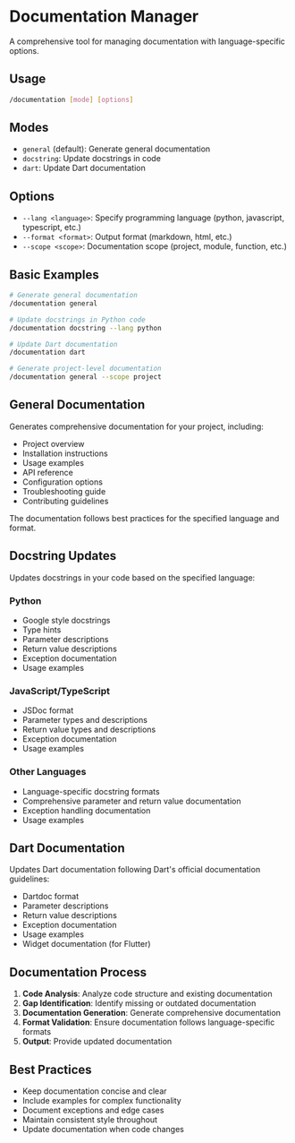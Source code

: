 # Documentation Manager

A comprehensive tool for managing documentation with language-specific options.

## Usage

```bash
/documentation [mode] [options]
```

## Modes

- `general` (default): Generate general documentation
- `docstring`: Update docstrings in code
- `dart`: Update Dart documentation

## Options

- `--lang <language>`: Specify programming language (python, javascript, typescript, etc.)
- `--format <format>`: Output format (markdown, html, etc.)
- `--scope <scope>`: Documentation scope (project, module, function, etc.)

## Basic Examples

```bash
# Generate general documentation
/documentation general

# Update docstrings in Python code
/documentation docstring --lang python

# Update Dart documentation
/documentation dart

# Generate project-level documentation
/documentation general --scope project
```

## General Documentation

Generates comprehensive documentation for your project, including:
- Project overview
- Installation instructions
- Usage examples
- API reference
- Configuration options
- Troubleshooting guide
- Contributing guidelines

The documentation follows best practices for the specified language and format.

## Docstring Updates

Updates docstrings in your code based on the specified language:

### Python
- Google style docstrings
- Type hints
- Parameter descriptions
- Return value descriptions
- Exception documentation
- Usage examples

### JavaScript/TypeScript
- JSDoc format
- Parameter types and descriptions
- Return value types and descriptions
- Exception documentation
- Usage examples

### Other Languages
- Language-specific docstring formats
- Comprehensive parameter and return value documentation
- Exception handling documentation
- Usage examples

## Dart Documentation

Updates Dart documentation following Dart's official documentation guidelines:
- Dartdoc format
- Parameter descriptions
- Return value descriptions
- Exception documentation
- Usage examples
- Widget documentation (for Flutter)

## Documentation Process

1. **Code Analysis**: Analyze code structure and existing documentation
2. **Gap Identification**: Identify missing or outdated documentation
3. **Documentation Generation**: Generate comprehensive documentation
4. **Format Validation**: Ensure documentation follows language-specific formats
5. **Output**: Provide updated documentation

## Best Practices

- Keep documentation concise and clear
- Include examples for complex functionality
- Document exceptions and edge cases
- Maintain consistent style throughout
- Update documentation when code changes
